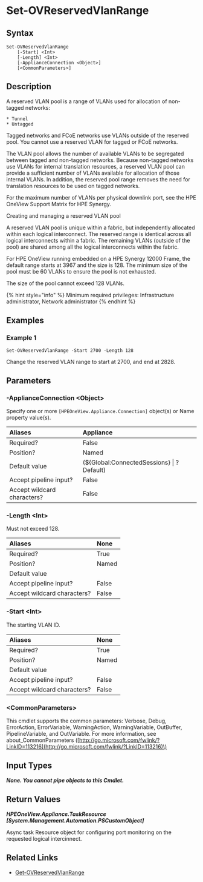 ﻿---
description: Modify the reserved VLAN range for HPE Synergy.
---

# Set-OVReservedVlanRange

## Syntax

```text
Set-OVReservedVlanRange
    [-Start] <Int>
    [-Length] <Int>
    [-ApplianceConnection <Object>]
    [<CommonParameters>]
```

## Description

A reserved VLAN pool is a range of VLANs used for allocation of non-tagged networks:

    * Tunnel
    * Untagged

Tagged networks and FCoE networks use VLANs outside of the reserved pool. You cannot use a reserved VLAN for tagged or FCoE networks.

The VLAN pool allows the number of available VLANs to be segregated between tagged and non-tagged networks. Because non-tagged networks use VLANs for internal translation resources, a reserved VLAN pool can provide a sufficient number of VLANs available for allocation of those internal VLANs. In addition, the reserved pool range removes the need for translation resources to be used on tagged networks.

For the maximum number of VLANs per physical downlink port, see the HPE OneView Support Matrix for HPE Synergy.

Creating and managing a reserved VLAN pool

A reserved VLAN pool is unique within a fabric, but independently allocated within each logical interconnect. The reserved range is identical across all logical interconnects within a fabric. The remaining VLANs (outside of the pool) are shared among all the logical interconnects within the fabric.

For HPE OneView running embedded on a HPE Synergy 12000 Frame, the default range starts at 3967 and the size is 128. The minimum size of the pool must be 60 VLANs to ensure the pool is not exhausted.

The size of the pool cannot exceed 128 VLANs.

{% hint style="info" %}
Minimum required privileges:  Infrastructure administrator, Network administrator
{% endhint %}

## Examples

###  Example 1 

```text
Set-OVReservedVlanRange -Start 2700 -Length 128
```

Change the reserved VLAN range to start at 2700, and end at 2828.

## Parameters

### -ApplianceConnection &lt;Object&gt;

Specify one or more `[HPEOneView.Appliance.Connection]` object(s) or Name property value(s).

| Aliases | Appliance |
| :--- | :--- |
| Required? | False |
| Position? | Named |
| Default value | (${Global:ConnectedSessions} &vert; ? Default) |
| Accept pipeline input? | False |
| Accept wildcard characters? | False |

### -Length &lt;Int&gt;

Must not exceed 128.

| Aliases | None |
| :--- | :--- |
| Required? | True |
| Position? | Named |
| Default value |  |
| Accept pipeline input? | False |
| Accept wildcard characters? | False |

### -Start &lt;Int&gt;

The starting VLAN ID.

| Aliases | None |
| :--- | :--- |
| Required? | True |
| Position? | Named |
| Default value |  |
| Accept pipeline input? | False |
| Accept wildcard characters? | False |

### &lt;CommonParameters&gt;

This cmdlet supports the common parameters: Verbose, Debug, ErrorAction, ErrorVariable, WarningAction, WarningVariable, OutBuffer, PipelineVariable, and OutVariable. For more information, see about\_CommonParameters \([http://go.microsoft.com/fwlink/?LinkID=113216](http://go.microsoft.com/fwlink/?LinkID=113216)\)

## Input Types

_**None.  You cannot pipe objects to this Cmdlet.**_

## Return Values

_**HPEOneView.Appliance.TaskResource [System.Management.Automation.PSCustomObject]**_

Async task Resource object for configuring port monitoring on the requested logical intercinnect.

## Related Links

* [Get-OVReservedVlanRange](../networking/get-ovreservedvlanrange.md)
